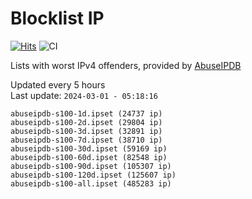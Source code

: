 # Blocklist IP

[![Hits](https://hits.seeyoufarm.com/api/count/incr/badge.svg?url=https%3A%2F%2Fgithub.com%2Fborestad%2Fblocklist-ip%2F&count_bg=%2379C83D&title_bg=%23555555&icon=&icon_color=%23E7E7E7&title=hits&edge_flat=false)](https://hits.seeyoufarm.com)  ![CI](https://img.shields.io/github/workflow/status/borestad/blocklist-ip/CI?style=flat-square)

Lists with worst IPv4 offenders, provided by [AbuseIPDB](https://www.abuseipdb.com/)

<!-- FOOTER-PLACEHOLDER -->
Updated every 5 hours<br>
Last update: `2024-03-01 - 05:18:16`
```
abuseipdb-s100-1d.ipset (24737 ip)
abuseipdb-s100-2d.ipset (29804 ip)
abuseipdb-s100-3d.ipset (32891 ip)
abuseipdb-s100-7d.ipset (38710 ip)
abuseipdb-s100-30d.ipset (59169 ip)
abuseipdb-s100-60d.ipset (82548 ip)
abuseipdb-s100-90d.ipset (105307 ip)
abuseipdb-s100-120d.ipset (125607 ip)
abuseipdb-s100-all.ipset (485283 ip)
```
